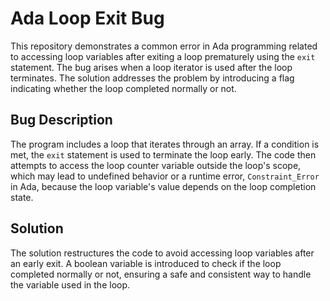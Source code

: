 # Ada Loop Exit Bug

This repository demonstrates a common error in Ada programming related to accessing loop variables after exiting a loop prematurely using the `exit` statement.  The bug arises when a loop iterator is used after the loop terminates. The solution addresses the problem by introducing a flag indicating whether the loop completed normally or not.

## Bug Description
The program includes a loop that iterates through an array. If a condition is met, the `exit` statement is used to terminate the loop early. The code then attempts to access the loop counter variable outside the loop's scope, which may lead to undefined behavior or a runtime error, `Constraint_Error` in Ada, because the loop variable's value depends on the loop completion state. 

## Solution
The solution restructures the code to avoid accessing loop variables after an early exit. A boolean variable is introduced to check if the loop completed normally or not, ensuring a safe and consistent way to handle the variable used in the loop. 